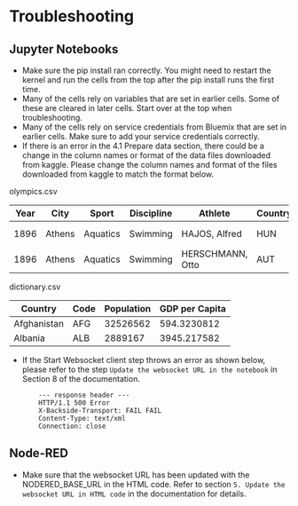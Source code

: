 Troubleshooting
===============

Jupyter Notebooks
-----------------

* Make sure the pip install ran correctly. You might need to restart the
  kernel and run the cells from the top after the pip install runs the first
  time.
* Many of the cells rely on variables that are set in earlier cells. Some of
  these are cleared in later cells. Start over at the top when troubleshooting.
* Many of the cells rely on service credentials from Bluemix that are set in
  earlier cells. Make sure to add your service credentials correctly.  
* If there is an error in the 4.1 Prepare data section, there could be a change in the column names or format of the data files downloaded from kaggle. Please change the column names and format of the files downloaded from kaggle to match the format below.

olympics.csv

|Year|City|Sport|Discipline|Athlete|Country|Gender|Event|Medal|
|----|----|-----|-----------|------|-------|------|-----|-----|
|1896|Athens|Aquatics|Swimming|HAJOS, Alfred|HUN|Men|100M Freestyle|Gold|
|1896|Athens|Aquatics|Swimming|HERSCHMANN, Otto|AUT|Men|100M Freestyle|Silver|

dictionary.csv

|Country|Code|Population|GDP per Capita|
|-------|----|----------|--------------|
|Afghanistan|AFG|32526562|594.3230812|
|Albania|ALB|2889167|3945.217582|


* If the Start Websocket client step throws an error as shown below, please refer to the step `Update the websocket URL in the notebook` in Section 8 of the documentation.

          --- response header ---
          HTTP/1.1 500 Error 
          X-Backside-Transport: FAIL FAIL
          Content-Type: text/xml
          Connection: close

Node-RED
--------

* Make sure that the websocket URL has been updated with the NODERED_BASE_URL in the HTML code. Refer to section `5. Update the websocket URL in HTML code` in the documentation for details.
